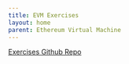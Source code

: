 ```yaml
---
title: EVM Exercises
layout: home
parent: Ethereum Virtual Machine
---
```


[Exercises Github Repo](https://github.com/SpaceUY/blockchain-techbook)